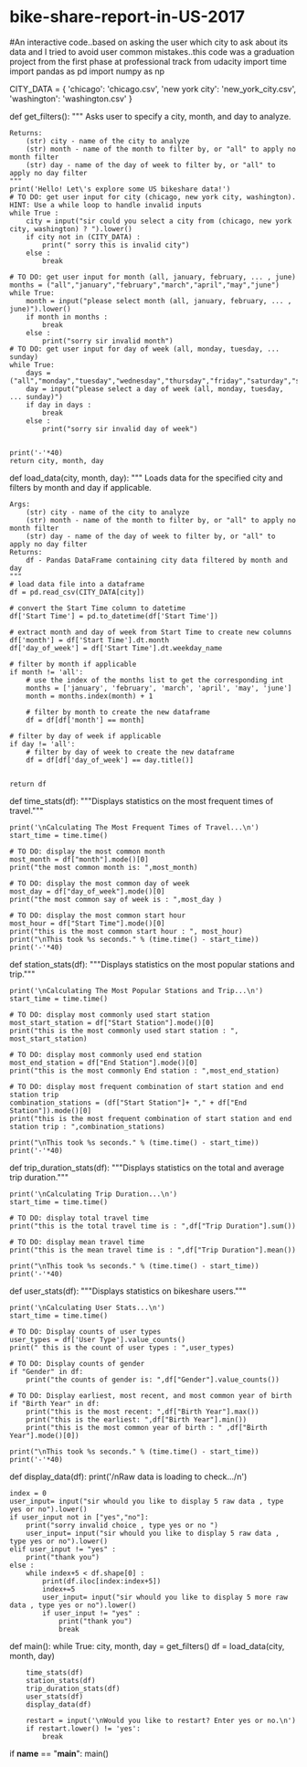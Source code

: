# bike-share-report-in-US-2017
#An interactive code..based on asking the user which city to ask about its data and I tried to avoid user common mistakes..this code was a graduation project from the first phase at professional track from udacity 
import time
import pandas as pd
import numpy as np

CITY_DATA = { 'chicago': 'chicago.csv',
              'new york city': 'new_york_city.csv',
              'washington': 'washington.csv' }

def get_filters():
    """
    Asks user to specify a city, month, and day to analyze.

    Returns:
        (str) city - name of the city to analyze
        (str) month - name of the month to filter by, or "all" to apply no month filter
        (str) day - name of the day of week to filter by, or "all" to apply no day filter
    """
    print('Hello! Let\'s explore some US bikeshare data!')
    # TO DO: get user input for city (chicago, new york city, washington). HINT: Use a while loop to handle invalid inputs
    while True :
        city = input("sir could you select a city from (chicago, new york city, washington) ? ").lower()
        if city not in (CITY_DATA) :
            print(" sorry this is invalid city")
        else :
            break

    # TO DO: get user input for month (all, january, february, ... , june)
    months = ("all","january","february","march","april","may","june")
    while True:
        month = input("please select month (all, january, february, ... , june)").lower()
        if month in months :
            break
        else :
            print("sorry sir invalid month")
    # TO DO: get user input for day of week (all, monday, tuesday, ... sunday)
    while True:
        days = ("all","monday","tuesday","wednesday","thursday","friday","saturday","sunday")
        day = input("please select a day of week (all, monday, tuesday, ... sunday)")
        if day in days :
            break
        else :
            print("sorry sir invalid day of week")


    print('-'*40)
    return city, month, day


def load_data(city, month, day):
    """
    Loads data for the specified city and filters by month and day if applicable.

    Args:
        (str) city - name of the city to analyze
        (str) month - name of the month to filter by, or "all" to apply no month filter
        (str) day - name of the day of week to filter by, or "all" to apply no day filter
    Returns:
        df - Pandas DataFrame containing city data filtered by month and day
    """
    # load data file into a dataframe
    df = pd.read_csv(CITY_DATA[city])

    # convert the Start Time column to datetime
    df['Start Time'] = pd.to_datetime(df['Start Time'])

    # extract month and day of week from Start Time to create new columns
    df['month'] = df['Start Time'].dt.month
    df['day_of_week'] = df['Start Time'].dt.weekday_name

    # filter by month if applicable
    if month != 'all':
        # use the index of the months list to get the corresponding int
        months = ['january', 'february', 'march', 'april', 'may', 'june']
        month = months.index(month) + 1

        # filter by month to create the new dataframe
        df = df[df['month'] == month]

    # filter by day of week if applicable
    if day != 'all':
        # filter by day of week to create the new dataframe
        df = df[df['day_of_week'] == day.title()]


    return df


def time_stats(df):
    """Displays statistics on the most frequent times of travel."""

    print('\nCalculating The Most Frequent Times of Travel...\n')
    start_time = time.time()

    # TO DO: display the most common month
    most_month = df["month"].mode()[0]
    print("the most common month is: ",most_month)

    # TO DO: display the most common day of week
    most_day = df["day_of_week"].mode()[0]
    print("the most common say of week is : ",most_day )

    # TO DO: display the most common start hour
    most_hour = df["Start Time"].mode()[0]
    print("this is the most common start hour : ", most_hour)
    print("\nThis took %s seconds." % (time.time() - start_time))
    print('-'*40)


def station_stats(df):
    """Displays statistics on the most popular stations and trip."""

    print('\nCalculating The Most Popular Stations and Trip...\n')
    start_time = time.time()

    # TO DO: display most commonly used start station
    most_start_station = df["Start Station"].mode()[0]
    print("this is the most commonly used start station : ", most_start_station) 

    # TO DO: display most commonly used end station
    most_end_station = df["End Station"].mode()[0]
    print("this is the most commonly End station : ",most_end_station)

    # TO DO: display most frequent combination of start station and end station trip
    combination_stations = (df["Start Station"]+ "," + df["End Station"]).mode()[0]
    print("this is the most frequent combination of start station and end station trip : ",combination_stations)

    print("\nThis took %s seconds." % (time.time() - start_time))
    print('-'*40)


def trip_duration_stats(df):
    """Displays statistics on the total and average trip duration."""

    print('\nCalculating Trip Duration...\n')
    start_time = time.time()

    # TO DO: display total travel time
    print("this is the total travel time is : ",df["Trip Duration"].sum())

    # TO DO: display mean travel time
    print("this is the mean travel time is : ",df["Trip Duration"].mean())

    print("\nThis took %s seconds." % (time.time() - start_time))
    print('-'*40)


def user_stats(df):
    """Displays statistics on bikeshare users."""

    print('\nCalculating User Stats...\n')
    start_time = time.time()

    # TO DO: Display counts of user types
    user_types = df['User Type'].value_counts()
    print(" this is the count of user types : ",user_types)

    # TO DO: Display counts of gender
    if "Gender" in df:
        print("the counts of gender is: ",df["Gender"].value_counts())

    # TO DO: Display earliest, most recent, and most common year of birth
    if "Birth Year" in df:
        print("this is the most recent: ",df["Birth Year"].max())
        print("this is the earliest: ",df["Birth Year"].min())
        print("this is the most common year of birth : " ,df["Birth Year"].mode()[0])

    print("\nThis took %s seconds." % (time.time() - start_time))
    print('-'*40)

def display_data(df):
    print('/nRaw data is loading to check.../n')
    
    index = 0
    user_input= input("sir whould you like to display 5 raw data , type yes or no").lower()
    if user_input not in ["yes","no"]:
        print("sorry invalid choice , type yes or no ")
        user_input= input("sir whould you like to display 5 raw data , type yes or no").lower()
    elif user_input != "yes" :
        print("thank you")
    else :
        while index+5 < df.shape[0] :
            print(df.iloc[index:index+5])
            index+=5
            user_input= input("sir whould you like to display 5 more raw data , type yes or no").lower()
            if user_input != "yes" :
                print("thank you")
                break
       
           
def main():
    while True:
        city, month, day = get_filters()
        df = load_data(city, month, day)

        time_stats(df)
        station_stats(df)
        trip_duration_stats(df)
        user_stats(df)
        display_data(df)

        restart = input('\nWould you like to restart? Enter yes or no.\n')
        if restart.lower() != 'yes':
            break


if __name__ == "__main__":
	main()
